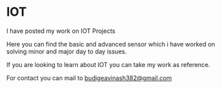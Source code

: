 # IOT
I have posted my work on IOT Projects

Here you can find the basic and advanced sensor which i have worked on solving minor and major day to day issues.

If you are looking to learn about IOT you can take my work as reference.

For contact you can mail to budigeavinash382@gmail.com
